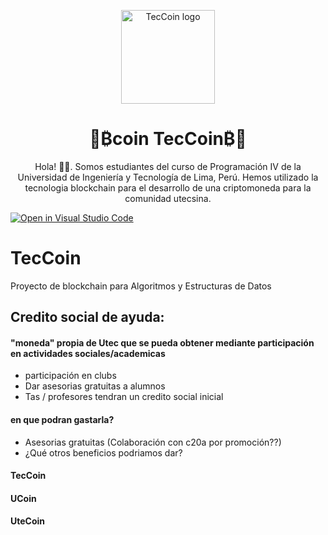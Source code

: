 <!-- Image url format -->
<!-- https://github.com/Enriquefft/blockchain/blob/main/Readme/name.png?raw=true-->

<!-- Mejor compatibilidad -->
<a name="readme-top"></a>

<!-- PROJECT SHIELDS -->
<!-- [![displayed text][displayed image url]][link url] -->

<!-- logo y titulo -->
<div align="center">
  <a href="https://github.com/utec-cs-aed-2023-1/proyecto-ucoin">
    <img src="https://github.com/Enriquefft/blockchain/blob/main/Readme/logo.png?raw=true" alt="TecCoin logo" width="150" height="150">
  </a>
  <h1>🚀₿coin TecCoin₿🚀</h1>
  
  <p>
  Hola! 👨‍💻. Somos estudiantes del curso de Programación IV de la Universidad de Ingeniería y Tecnología de Lima, Perú.  
  Hemos utilizado la tecnologia blockchain para el desarrollo de una criptomoneda para la comunidad utecsina.
  </p>
</div>

[![Open in Visual Studio Code](https://classroom.github.com/assets/open-in-vscode-718a45dd9cf7e7f842a935f5ebbe5719a5e09af4491e668f4dbf3b35d5cca122.svg)](https://classroom.github.com/online_ide?assignment_repo_id=11264220&assignment_repo_type=AssignmentRepo)

# TecCoin
Proyecto de blockchain para Algoritmos y Estructuras de Datos

## Credito social de ayuda:

#### "moneda" propia de Utec que se pueda obtener mediante participación en actividades sociales/academicas

- participación en clubs
- Dar asesorias gratuitas a alumnos
- Tas / profesores tendran un credito social inicial

#### en que podran gastarla?
- Asesorias gratuitas (Colaboración con c20a por promoción??)
- ¿Qué otros beneficios podriamos dar?

#### TecCoin
#### UCoin
#### UteCoin
  
